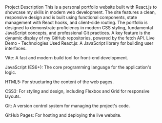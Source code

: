 Project Description
This is a personal portfolio website built with React.js to showcase my skills in modern web development. The site features a clean, responsive design and is built using functional components, state management with React hooks, and client-side routing. The portfolio is designed to demonstrate proficiency in modern CSS styling, fundamental JavaScript concepts, and professional Git practices. A key feature is the dynamic display of my GitHub repositories, powered by the fetch API.
Live Demo -
Technologies Used
React.js: A JavaScript library for building user interfaces.

Vite: A fast and modern build tool for front-end development.

JavaScript (ES6+): The core programming language for the application's logic.

HTML5: For structuring the content of the web pages.

CSS3: For styling and design, including Flexbox and Grid for responsive layouts.

Git: A version control system for managing the project's code.

GitHub Pages: For hosting and deploying the live website.
